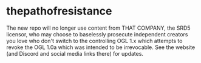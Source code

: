 # thepathofresistance
The new repo will no longer use content from THAT COMPANY, the SRD5 licensor, who may choose to baselessly prosecute independent creators you love who don't switch to the controlling OGL 1.x which attempts to revoke the OGL 1.0a which was intended to be irrevocable. See the website (and Discord and social media links there) for updates.
